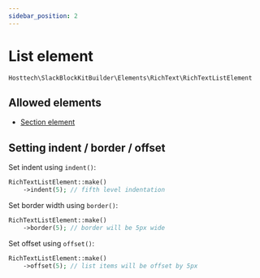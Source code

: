 ```yaml
---
sidebar_position: 2
---
```


# List element

`Hosttech\SlackBlockKitBuilder\Elements\RichText\RichTextListElement`

## Allowed elements

- [Section element](/docs/reference/rich-text-elements/section-element.md)

## Setting indent / border / offset

Set indent using `indent()`:

```php
RichTextListElement::make()
    ->indent(5); // fifth level indentation
```

Set border width using `border()`:

```php
RichTextListElement::make()
    ->border(5); // border will be 5px wide
```

Set offset using `offset()`:

```php
RichTextListElement::make()
    ->offset(5); // list items will be offset by 5px
```